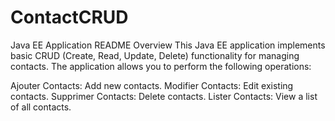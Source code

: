 # ContactCRUD

Java EE Application README
Overview
This Java EE application implements basic CRUD (Create, Read, Update, Delete) functionality for managing contacts. The application allows you to perform the following operations:

Ajouter Contacts: Add new contacts.
Modifier Contacts: Edit existing contacts.
Supprimer Contacts: Delete contacts.
Lister Contacts: View a list of all contacts.

